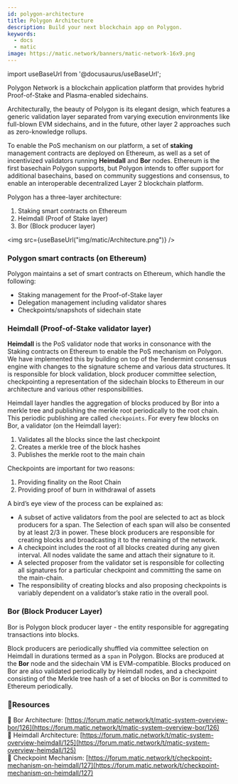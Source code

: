 ```yaml
---
id: polygon-architecture
title: Polygon Architecture
description: Build your next blockchain app on Polygon.
keywords:
  - docs
  - matic
image: https://matic.network/banners/matic-network-16x9.png 
---
```

import useBaseUrl from '@docusaurus/useBaseUrl';

Polygon Network is a blockchain application platform that provides hybrid Proof-of-Stake and Plasma-enabled sidechains.

Architecturally, the beauty of Polygon is its elegant design, which features a generic validation layer separated from varying execution environments like full-blown EVM sidechains, and in the future, other layer 2 approaches such as zero-knowledge rollups.

To enable the PoS mechanism on our platform, a set of **staking** management contracts are deployed on Ethereum, as well as a set of incentivized validators running **Heimdall** and **Bor** nodes. Ethereum is the first basechain Polygon supports, but Polygon intends to offer support for additional basechains, based on community suggestions and consensus, to enable an interoperable decentralized Layer 2 blockchain platform.

Polygon has a three-layer architecture:

1. Staking smart contracts on Ethereum
2. Heimdall (Proof of Stake layer) 
3. Bor (Block producer layer)

<img src={useBaseUrl("img/matic/Architecture.png")} />

### Polygon smart contracts (on Ethereum)

Polygon maintains a set of smart contracts on Ethereum, which handle the following:

- Staking management for the Proof-of-Stake layer
- Delegation management including validator shares
- Checkpoints/snapshots of sidechain state

### Heimdall (Proof-of-Stake validator layer)

**Heimdall** is the PoS validator node that works in consonance with the Staking contracts on Ethereum to enable the PoS mechanism on Polygon. We have implemented this by building on top of the Tendermint consensus engine with changes to the signature scheme and various data structures. It is responsible for block validation, block producer committee selection, checkpointing a representation of the sidechain blocks to Ethereum in our architecture and various other responsibilities.

Heimdall layer handles the aggregation of blocks produced by Bor into a merkle tree and publishing the merkle root periodically to the root chain. This periodic publishing are called `checkpoints`. For every few blocks on Bor, a validator (on the Heimdall layer): 

1. Validates all the blocks since the last checkpoint
2. Creates a merkle tree of the block hashes
3. Publishes the merkle root to the main chain

Checkpoints are important for two reasons: 

1. Providing finality on the Root Chain
2. Providing proof of burn in withdrawal of assets

A bird’s eye view of the process can be explained as: 

- A subset of active validators from the pool are selected to act as block producers for a span. The Selection of each span will also be consented by at least 2/3 in power. These block producers are responsible for creating blocks and broadcasting it to the remaining of the network.
- A checkpoint includes the root of all blocks created during any given interval. All nodes validate the same and attach their signature to it.
- A selected proposer from the validator set is responsible for collecting all signatures for a particular checkpoint and committing the same on the main-chain.
- The responsibility of creating blocks and also proposing checkpoints is variably dependent on a validator’s stake ratio in the overall pool.

### Bor (Block Producer Layer)

Bor is Polygon block producer layer - the entity responsible for aggregating transactions into blocks. 

Block producers are periodically shuffled via committee selection on Heimdall in durations termed as a `span` in Polygon. Blocks are produced at the **Bor** node and the sidechain VM is EVM-compatible. Blocks produced on Bor are also validated periodically by Heimdall nodes, and a checkpoint consisting of the Merkle tree hash of a set of blocks on Bor is committed to Ethereum periodically.

### **:scroll:Resources**

:paperclip: Bor Architecture: [https://forum.matic.network/t/matic-system-overview-bor/126](https://forum.matic.network/t/matic-system-overview-bor/126) <br/>
:paperclip: Heimdall Architecture: [https://forum.matic.network/t/matic-system-overview-heimdall/125](https://forum.matic.network/t/matic-system-overview-heimdall/125) <br/>
:paperclip: Checkpoint Mechanism: [https://forum.matic.network/t/checkpoint-mechanism-on-heimdall/127](https://forum.matic.network/t/checkpoint-mechanism-on-heimdall/127)
